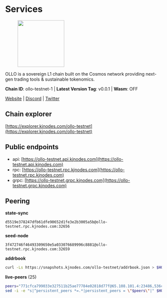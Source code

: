 # Services

<figure><img src="https://raw.githubusercontent.com/kj89/testnet_manuals/main/pingpub/logos/ollo.png" width="150" alt=""><figcaption></figcaption></figure>

OLLO is a sovereign L1 chain built on the Cosmos network providing  next-gen trading tools & sustainable tokenomics.

**Chain ID**: ollo-testnet-1 | **Latest Version Tag**: v0.0.1 | **Wasm**: OFF

[Website](https://www.ollostation.zone) | [Discord](https://discord.com/invite/GxBqZ9mSSm) | [Twitter](https://twitter.com/OLLOStation)


## Chain explorer
[https://explorer.kjnodes.com/ollo-testnet](https://explorer.kjnodes.com/ollo-testnet)

## Public endpoints

* api: [https://ollo-testnet.api.kjnodes.com](https://ollo-testnet.api.kjnodes.com)
* rpc: [https://ollo-testnet.rpc.kjnodes.com](https://ollo-testnet.rpc.kjnodes.com)
* grpc: [https://ollo-testnet.grpc.kjnodes.com](https://ollo-testnet.grpc.kjnodes.com)

## Peering

**state-sync**

```text
d5519e378247dfb61dfe90652d1fe3e2b3005a5b@ollo-testnet.rpc.kjnodes.com:32656
```

**seed-node**

```text
3f472746f46493309650e5a033076689996c8881@ollo-testnet.rpc.kjnodes.com:32659
```

**addrbook**
```bash
curl -Ls https://snapshots.kjnodes.com/ollo-testnet/addrbook.json > $HOME/.ollo/config/addrbook.json
```

**live-peers** (25)
```bash
peers="771cfca799033e327511b25ae77784e02818d77f@65.108.101.4:23486,536c816c0d32ceb601fcf047284f65dc68c0513a@65.21.134.202:26626,d5519e378247dfb61dfe90652d1fe3e2b3005a5b@65.109.68.190:32656,2a8f0fada8b8b71b8154cf30ce44aebea1b5fe3d@146.59.116.136:26656,da8d3ca8e1c147f0037b1c43ad3de7174f5ec1b7@209.145.59.224:26656,7dc63d58dccf6777206d5cdbc1ec1b9ba5221bd5@65.108.97.58:15656,43da48176665407ebbe40f809a0ec2c84ab0579e@65.109.24.121:26656,1d576b61c0c56a9b6ef6dabf336fd3cf04c017b1@95.217.223.85:15656,8c4a28db4a9f4a37725d504d6f87fb5e1aee0266@49.12.216.13:46656,42beefd08b5f8580177d1506220db3a548090262@65.108.195.29:26116,5c2a752c9b1952dbed075c56c600c3a79b58c395@195.3.220.135:27006,dba5e8b41c4e369418f83a449966e4eb7ca05cd4@65.109.23.114:18156,ef8863e006ba8eaea3aa8b780b01b82b401d7bd9@84.46.252.45:56656,15bcdea616c717eb4356e125d4f631aaa596dfd5@65.108.77.106:26929,a553ae4af55d127300dd707a46e715b47a82610a@65.21.131.215:26626,e8bdc07477c4a49acf1a4c91e3dc34fe2372169e@161.97.153.160:26656,3ea40f63890f10272201edf96d2a49e197e52091@65.108.105.48:18156,517786f9e5e9caf196fed64c2130528e0ef59643@65.109.70.23:18156,0ce58fd448e62aa0c06c2603d8e047b9c7f9a3e5@38.242.158.251:26656,67d27bdbc3c444c557d555164518d8f551a922c5@136.243.103.32:46656,d58ce4ad7aaf34744b010bd2460ccb74c2d7582d@46.101.88.109:32656,d915f25a07b79216e234e736f611b881d580f8b9@185.216.203.66:32656,69d2c02f413bea1376f5398646f0c2ce0f82d62e@141.94.73.93:26656,9865c6e15faced6643adc228e3a59744e1b4e277@116.203.29.162:46656,a99fc4e81770ca32d574cac2e8680dccc9b55f74@18.144.61.148:26656"
sed -i -e "s|^persistent_peers *=.*|persistent_peers = \"$peers\"|" $HOME/.ollo/config/config.toml
```
